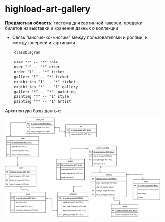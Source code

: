 # highload-art-gallery

**Предметная область**: система для картинной галереи, продажи билетов на выставки и хранения данных о коллекции
* Связь "многие-ко-многим" между пользователями и ролями, и между галереей и картинами


```mermaid
    classDiagram

    user "*" -- "*" role
    user "1" -- "*" order
    order "1" -- "*" ticket
    gallery "1" -- "*" ticket
    exhibition "1" -- "*" ticket
    exhibition "*" -- "1" gallery
    gallery "*" -- "*"  painting
    painting "*" -- "1" style
    painting "*" -- "1" artist

```


Архитектура базы данных:

![](doc/hl1.jpg)